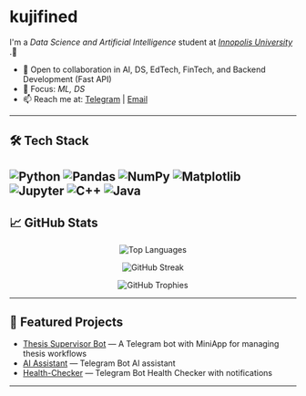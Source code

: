 # kujifined

I'm a _Data Science and Artificial Intelligence_ student at [_Innopolis University_](https://innopolis.university/en/)
.🚀

- 🤝 Open to collaboration in AI, DS, EdTech, FinTech, and Backend Development (Fast API)
- 🌱 Focus: _ML, DS_
- 📫 Reach me at: [Telegram](https://t.me/undefinedkuji) | [Email](mailto:legit.v001@gmail.com)

---

## 🛠️ Tech Stack

![Python](https://img.shields.io/badge/-Python-3776AB?style=flat&logo=python&logoColor=white)
![Pandas](https://img.shields.io/badge/-Pandas-150458?style=flat&logo=pandas&logoColor=white)
![NumPy](https://img.shields.io/badge/-NumPy-013243?style=flat&logo=numpy&logoColor=white)
![Matplotlib](https://img.shields.io/badge/-Matplotlib-11557C?style=flat&logo=matplotlib&logoColor=white)
![Jupyter](https://img.shields.io/badge/-Jupyter-F37626?style=flat&logo=jupyter&logoColor=white)
![C++](https://img.shields.io/badge/-C++-00599C?style=flat&logo=c%2B%2B&logoColor=white)
![Java](https://img.shields.io/badge/-Java-007396?style=flat&logo=java&logoColor=white)
---

## 📈 GitHub Stats

<p align="center">
  <img src="https://github-readme-stats.vercel.app/api/top-langs/?username=kujifined&layout=compact&theme=default" alt="Top Languages" />
</p>

<p align="center">
  <img src="https://streak-stats.demolab.com/?user=kujifined&theme=default" alt="GitHub Streak" />
</p>

<p align="center">
  <img src="https://github-profile-trophy.vercel.app/?username=kujifined&theme=flat&no-bg=true" alt="GitHub Trophies" />
</p>

---

## 🚀 Featured Projects

- [Thesis Supervisor Bot](https://github.com/CAA-PdzLPn-TVrzhK/Thesis_Supervisor) — A Telegram bot with MiniApp for managing thesis workflows
- [AI Assistant](https://github.com/somepatt/TenderHack) — Telegram Bot AI assistant
- [Health-Checker](https://github.com/kujifined/Telegram-Bot-Health-Checker) — Telegram Bot Health Checker with notifications

---
